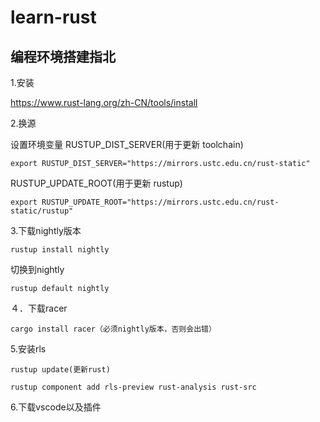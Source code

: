# learn-rust
## 编程环境搭建指北

1.安装

https://www.rust-lang.org/zh-CN/tools/install

2.换源

设置环境变量 RUSTUP_DIST_SERVER(用于更新 toolchain)
```
export RUSTUP_DIST_SERVER="https://mirrors.ustc.edu.cn/rust-static"
```
RUSTUP_UPDATE_ROOT(用于更新 rustup)
```
export RUSTUP_UPDATE_ROOT="https://mirrors.ustc.edu.cn/rust-static/rustup"
```

3.下载nightly版本
```
rustup install nightly
```
切换到nightly
```
rustup default nightly
```
４．下载racer
```
cargo install racer（必须nightly版本，否则会出错）
```
5.安装rls
```
rustup update(更新rust)
```
```
rustup component add rls-preview rust-analysis rust-src
```
6.下载vscode以及插件

